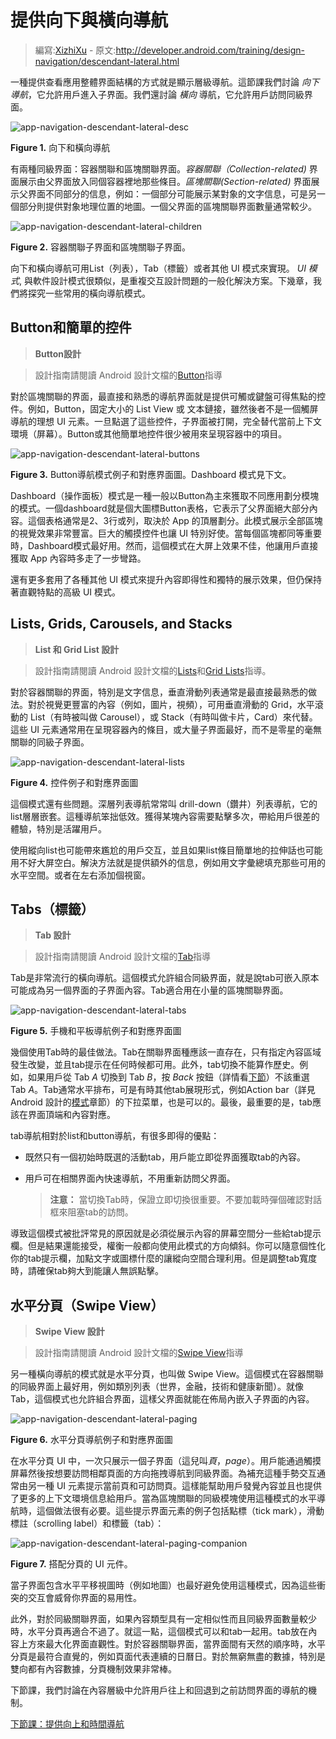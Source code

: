 # 提供向下與橫向導航

> 編寫:[XizhiXu](https://github.com/XizhiXu) - 原文:<http://developer.android.com/training/design-navigation/descendant-lateral.html>

一種提供查看應用整體界面結構的方式就是顯示層級導航。這節課我們討論 *向下導航*，它允許用戶進入子界面。我們還討論 *橫向* 導航，它允許用戶訪問同級界面。

![app-navigation-descendant-lateral-desc](app-navigation-descendant-lateral-desc.png)

**Figure 1.** 向下和橫向導航

有兩種同級界面：容器關聯和區塊關聯界面。*容器關聯（Collection-related)* 界面展示由父界面放入同個容器裡地那些條目。*區塊關聯(Section-related)* 界面展示父界面不同部分的信息，例如：一個部分可能展示某對象的文字信息，可是另一個部分則提供對象地理位置的地圖。一個父界面的區塊關聯界面數量通常較少。

![app-navigation-descendant-lateral-children](app-navigation-descendant-lateral-children.png)

**Figure 2.** 容器關聯子界面和區塊關聯子界面。

向下和橫向導航可用List（列表），Tab（標籤）或者其他 UI 模式來實現。 *UI 模式*, 與軟件設計模式很類似，是重複交互設計問題的一般化解決方案。下幾章，我們將探究一些常用的橫向導航模式。

## Button和簡單的控件

> **Button設計**

> 設計指南請閱讀 Android 設計文檔的[Button](http://developer.android.com/design/building-blocks/buttons.html)指導

對於區塊關聯的界面，最直接和熟悉的導航界面就是提供可觸或鍵盤可得焦點的控件。例如，Button，固定大小的 List View 或 文本鏈接，雖然後者不是一個觸屏導航的理想 UI 元素。一旦點選了這些控件，子界面被打開，完全替代當前上下文環境（屏幕）。Button或其他簡單地控件很少被用來呈現容器中的項目。

![app-navigation-descendant-lateral-buttons](app-navigation-descendant-lateral-buttons.png)

**Figure 3.** Button導航模式例子和對應界面圖。Dashboard 模式見下文。

Dashboard（操作面板）模式是一種一般以Button為主來獲取不同應用劃分模塊的模式。一個dashboard就是個大圖標Button表格，它表示了父界面絕大部分內容。這個表格通常是2、3行或列，取決於 App 的頂層劃分。此模式展示全部區塊的視覺效果非常豐富。巨大的觸摸控件也讓 UI 特別好使。當每個區塊都同等重要時，Dashboard模式最好用。然而，這個模式在大屏上效果不佳，他讓用戶直接獲取 App 內容時多走了一步彎路。

還有更多套用了各種其他 UI 模式來提升內容即得性和獨特的展示效果，但仍保持著直觀特點的高級 UI 模式。

## Lists, Grids, Carousels, and Stacks

> **List 和 Grid List 設計**

> 設計指南請閱讀 Android 設計文檔的[Lists](http://developer.android.com/design/building-blocks/lists.html)和[Grid Lists](http://developer.android.com/design/building-blocks/grid-lists.html)指導。

對於容器關聯的界面，特別是文字信息，垂直滑動列表通常是最直接最熟悉的做法。對於視覺更豐富的內容（例如，圖片，視頻），可用垂直滑動的 Grid，水平滾動的 List（有時被叫做 Carousel），或 Stack（有時叫做卡片，Card）來代替。這些 UI 元素通常用在呈現容器內的條目，或大量子界面最好，而不是零星的毫無關聯的同級子界面。

![app-navigation-descendant-lateral-lists](app-navigation-descendant-lateral-lists.png)

**Figure 4.** 控件例子和對應界面圖

這個模式還有些問題。深層列表導航常常叫 drill-down（鑽井）列表導航，它的list層層嵌套。這種導航笨拙低效。獲得某塊內容需要點擊多次，帶給用戶很差的體驗，特別是活躍用戶。

使用縱向list也可能帶來尷尬的用戶交互，並且如果list條目簡單地的拉伸話也可能用不好大屏空白。解決方法就是提供額外的信息，例如用文字彙總填充那些可用的水平空間。或者在左右添加個視窗。

## Tabs（標籤）

> **Tab 設計**

> 設計指南請閱讀 Android 設計文檔的[Tab](http://developer.android.com/design/building-blocks/tabs.html)指導

Tab是非常流行的橫向導航。這個模式允許組合同級界面，就是說tab可嵌入原本可能成為另一個界面的子界面內容。Tab適合用在小量的區塊關聯界面。

![app-navigation-descendant-lateral-tabs](app-navigation-descendant-lateral-tabs.png)

**Figure 5.** 手機和平板導航例子和對應界面圖

幾個使用Tab時的最佳做法。Tab在關聯界面種應該一直存在，只有指定內容區域發生改變，並且tab提示在任何時候都可用。此外，tab切換不能算作歷史。例如，如果用戶從 Tab *A* 切換到 Tab *B*，按 *Back* 按鈕（詳情看[下節](ancestral-temporal.html)）不該重選 Tab *A*。Tab通常水平排布，可是有時其他tab展現形式，例如Action bar（詳見Android 設計的[模式](http://developer.android.com/design/patterns/actionbar.html)章節）的下拉菜單，也是可以的。最後，最重要的是，tab應該在界面頂端和內容對應。

tab導航相對於list和button導航，有很多即得的優點：

* 既然只有一個初始時既選的活動tab，用戶能立即從界面獲取tab的內容。

* 用戶可在相關界面內快速導航，不用重新訪問父界面。

  > **注意：** 當切換Tab時，保證立即切換很重要。不要加載時彈個確認對話框來阻塞tab的訪問。

導致這個模式被批評常見的原因就是必須從展示內容的屏幕空間分一些給tab提示欄。但是結果還能接受，權衡一般都向使用此模式的方向傾斜。你可以隨意個性化你的tab提示欄，加點文字或圖標什麼的讓縱向空間合理利用。但是調整tab寬度時，請確保tab夠大到能讓人無誤點擊。

## 水平分頁（Swipe View）

> **Swipe View 設計**

> 設計指南請閱讀 Android 設計文檔的[Swipe View](http://developer.android.com/design/patterns/swipe-views.html)指導

另一種橫向導航的模式就是水平分頁，也叫做 Swipe View。這個模式在容器關聯的同級界面上最好用，例如類別列表（世界，金融，技術和健康新聞）。就像Tab，這個模式也允許組合界面，這樣父界面就能在佈局內嵌入子界面的內容。

![app-navigation-descendant-lateral-paging](app-navigation-descendant-lateral-paging.png)

**Figure 6.** 水平分頁導航例子和對應界面圖

在水平分頁 UI 中，一次只展示一個子界面（這兒叫*頁*，*page*）。用戶能通過觸摸屏幕然後按想要訪問相鄰頁面的方向拖拽導航到同級界面。為補充這種手勢交互通常由另一種 UI 元素提示當前頁和可訪問頁。這樣能幫助用戶發覺內容並且也提供了更多的上下文環境信息給用戶。當為區塊關聯的同級模塊使用這種模式的水平導航時，這個做法很有必要。這些提示界面元素的例子包括點標（tick  mark），滑動標註（scrolling label）和標籤（tab）：

![app-navigation-descendant-lateral-paging-companion](app-navigation-descendant-lateral-paging-companion.png)

**Figure 7.** 搭配分頁的 UI 元件。

當子界面包含水平平移視圖時（例如地圖）也最好避免使用這種模式，因為這些衝突的交互會威脅你界面的易用性。

此外，對於同級關聯界面，如果內容類型具有一定相似性而且同級界面數量較少時，水平分頁再適合不過了。就這一點，這個模式可以和tab一起用。tab放在內容上方來最大化界面直觀性。對於容器關聯界面，當界面間有天然的順序時，水平分頁是最符合直覺的，例如頁面代表連續的日曆日。對於無窮無盡的數據，特別是雙向都有內容數據，分頁機制效果非常棒。

下節課，我們討論在內容層級中允許用戶往上和回退到之前訪問界面的導航的機制。

[下節課：提供向上和時間導航](ancestral-temporal.md)


